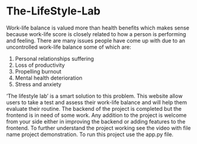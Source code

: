 # The-LifeStyle-Lab
Work-life balance is valued more than health benefits which makes sense because work-life score is closely related to how a person is performing and feeling. There are many issues people have come up with due to an uncontrolled work-life balance some of which are:
1. Personal relationships suffering 
2. Loss of productivity
3. Propelling burnout  
4. Mental health deterioration
5. Stress and anxiety

‘The lifestyle lab’ is a smart solution to this problem. This website allow users to take a test and assess their work-life balance and will help them evaluate their routine. 
The backend of the project is completed but the frontend is in need of some work. Any addition to the project is welcome from your side either in improving the backend or adding features to the frontend.
To further understand the project working see the video with file name project demonstration.
To run this project use the app.py file.
